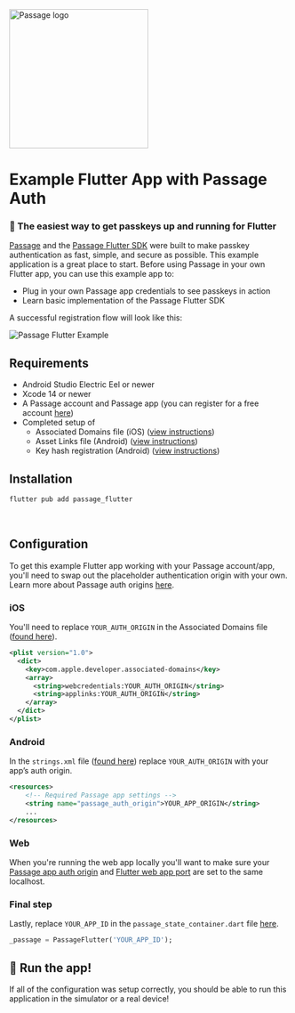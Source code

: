 <img src="https://storage.googleapis.com/passage-docs/passage-logo-gradient.svg" alt="Passage logo" style="width:250px;"/>

# Example Flutter App with Passage Auth

### 🔑 The easiest way to get passkeys up and running for Flutter

[Passage](https://passage.id/) and the [Passage Flutter SDK](https://github.com/passageidentity/passage-flutter) were built to make passkey authentication as fast, simple, and secure as possible. This example application is a great place to start. Before using Passage in your own Flutter app, you can use this example app to:

- Plug in your own Passage app credentials to see passkeys in action
- Learn basic implementation of the Passage Flutter SDK

A successful registration flow will look like this:

<img src="https://storage.googleapis.com/passage-docs/passage-flutter-example.png" alt="Passage Flutter Example" />


## Requirements

- Android Studio Electric Eel or newer
- Xcode 14 or newer
- A Passage account and Passage app (you can register for a free account [here](https://passage.id/))
- Completed setup of
  - Associated Domains file (iOS) ([view instructions](https://docs.passage.id/mobile/ios/add-passage#step-1-publish-associated-domains-file))
  - Asset Links file (Android) ([view instructions](https://docs.passage.id/mobile/android/add-passage#step-1-publish-digital-asset-links-file))
  - Key hash registration (Android) ([view instructions](https://docs.passage.id/mobile/android/add-passage#step-2-register-your-android-app-with-passage))

## Installation

```sh
flutter pub add passage_flutter
```
<br>

## Configuration
To get this example Flutter app working with your Passage account/app, you'll need to swap out the placeholder authentication origin with your own. Learn more about Passage auth origins [here](https://docs.passage.id/console-administration/apps#app-core-settings).


### iOS
You'll need to replace `YOUR_AUTH_ORIGIN` in the Associated Domains file ([found here](https://github.com/passageidentity/example-flutter/blob/main/ios/Runner/Runner.entitlements)).
```xml
<plist version="1.0">
  <dict>
    <key>com.apple.developer.associated-domains</key>
    <array>
      <string>webcredentials:YOUR_AUTH_ORIGIN</string>
      <string>applinks:YOUR_AUTH_ORIGIN</string>
    </array>
  </dict>
</plist>
```

### Android

In the `strings.xml` file ([found here](https://github.com/passageidentity/example-flutter/blob/main/android/app/src/main/res/values/strings.xml)) replace `YOUR_AUTH_ORIGIN` with your app’s auth origin.

```xml
<resources>
    <!-- Required Passage app settings -->
    <string name="passage_auth_origin">YOUR_APP_ORIGIN</string>
    ...
</resources>
```

### Web

When you're running the web app locally you'll want to make sure your [Passage app auth origin](https://docs.passage.id/console-administration/apps#app-core-settings) and [Flutter web app port](https://www.kindacode.com/snippet/how-to-run-flutter-web-with-a-custom-port/) are set to the same localhost.


### Final step
Lastly, replace `YOUR_APP_ID` in the `passage_state_container.dart` file [here](https://github.com/passageidentity/example-flutter/blob/main/lib/state/passage_state_container.dart).

```dart
_passage = PassageFlutter('YOUR_APP_ID');
```


## 🚀 Run the app!

If all of the configuration was setup correctly, you should be able to run this application in the simulator or a real device!
